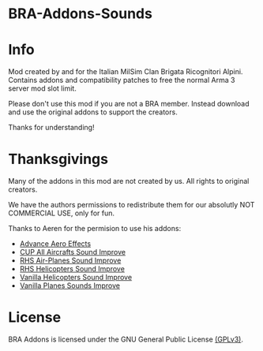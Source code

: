 # BRA-Addons-Sounds

# Info

Mod created by and for the Italian MilSim Clan Brigata Ricognitori Alpini.
Contains addons and compatibility patches to free the normal Arma 3 server mod slot limit.

Please don't use this mod if you are not a BRA member. Instead download and use the original addons to support the creators.

Thanks for understanding!

# Thanksgivings

Many of the addons in this mod are not created by us. All rights to original creators.

We have the authors permissions to redistribute them for our absolutly NOT COMMERCIAL USE, only for fun.

Thanks to Aeren for the permision to use his addons:
- [Advance Aero Effects](https://steamcommunity.com/sharedfiles/filedetails/?id=2309871702)
- [CUP All Aircrafts Sound Improve](https://steamcommunity.com/sharedfiles/filedetails/?id=2212804332)
- [RHS Air-Planes Sound Improve](https://steamcommunity.com/sharedfiles/filedetails/?id=2212804332)
- [RHS Helicopters Sound Improve](https://steamcommunity.com/sharedfiles/filedetails/?id=2212804332)
- [Vanilla Helicopters Sound Improve](https://steamcommunity.com/sharedfiles/filedetails/?id=2128750232)
- [Vanilla Planes Sounds Improve](https://steamcommunity.com/sharedfiles/filedetails/?id=1990975271)

# License

BRA Addons is licensed under the GNU General Public License [(GPLv3)](https://github.com/GoDz3rK/BRA-Addons-Sounds/blob/main/LICENSE).

